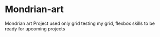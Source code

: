 # Mondrian-art
Mondrian art Project used only grid 
testing my grid, flexbox skills to be ready for upcoming projects  
